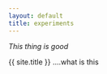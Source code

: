 ```yaml
---
layout: default
title: experiments
---
```

_This thing is good_

{{ site.title }}  ....what is this
